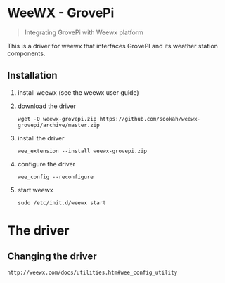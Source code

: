 # WeeWX - GrovePi

> Integrating GrovePi with Weewx platform

This is a driver for weewx that interfaces GrovePI and its weather station components.

## Installation

1. install weewx (see the weewx user guide)

2. download the driver

    `wget -O weewx-grovepi.zip https://github.com/sookah/weewx-grovepi/archive/master.zip`
3. install the driver
    
    `wee_extension --install weewx-grovepi.zip`

4. configure the driver

    `wee_config --reconfigure`

5. start weewx

    `sudo /etc/init.d/weewx start`


# The driver

## Changing the driver

`http://weewx.com/docs/utilities.htm#wee_config_utility`